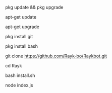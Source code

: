 pkg update && pkg upgrade

apt-get update

apt-get upgrade

pkg install git

pkg install bash

git clone https://github.com/Rayk-bo/Raykbot.git

cd Rayk

bash install.sh

node index.js

